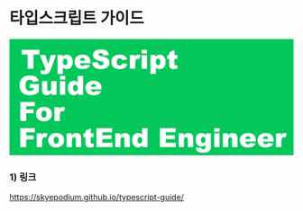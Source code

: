 # 타입스크립트 가이드

![cover](./images/banner.png)

### 1) 링크
https://skyepodium.github.io/typescript-guide/

